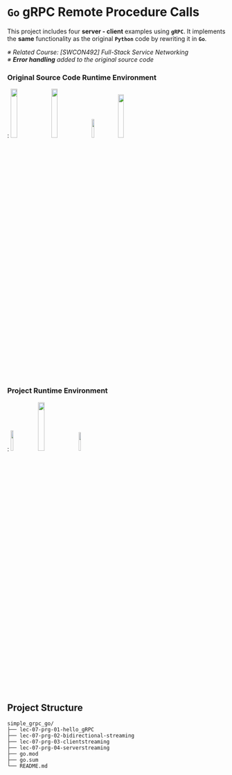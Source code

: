 # `Go` gRPC Remote Procedure Calls

This project includes four **server - client** examples using **`gRPC`**. It implements the **same** functionality as the original **`Python`** code by rewriting it in **`Go`**.

*※ Related Course: [SWCON492] Full-Stack Service Networking* <br>
*※ **Error handling** added to the original source code*

### Original Source Code Runtime Environment
: <img src="https://img.shields.io/badge/Python-3670A0?style=for-the-badge&logo=Python&logoColor=white" width=17%>&nbsp;
<img src="https://img.shields.io/badge/Ubuntu-E95420?style=for-the-badge&logo=ubuntu&logoColor=white" width=17%>&nbsp;
<img src="https://img.shields.io/badge/-grpc-%23305F65?style=for-the-badge" width=10.5%>&nbsp;
<img src="https://img.shields.io/badge/Poetry-%233B82F6.svg?style=for-the-badge&logo=poetry&logoColor=0B3D8D" width=16%>

### Project Runtime Environment
: <img src="https://img.shields.io/badge/Go-00ADD8?style=for-the-badge&logo=Go&logoColor=white" width=11%>&nbsp;
<img src="https://img.shields.io/badge/Ubuntu-E95420?style=for-the-badge&logo=ubuntu&logoColor=white" width=17%>&nbsp;
<img src="https://img.shields.io/badge/-grpc-%23305F65?style=for-the-badge" width=10.5%>

## Project Structure

```
simple_grpc_go/
├── lec-07-prg-01-hello_gRPC
├── lec-07-prg-02-bidirectional-streaming
├── lec-07-prg-03-clientstreaming
├── lec-07-prg-04-serverstreaming
├── go.mod
├── go.sum
└── README.md
```